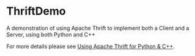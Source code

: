 # ThriftDemo
A demonstration of using Apache Thrift to implement both a Client and a Server, using both Python and C++

For more details please see [Using Apache Thrift for Python & C++](http://www.auctoris.co.uk/2016/08/17/using-apache-thrift-for-python-c/).
